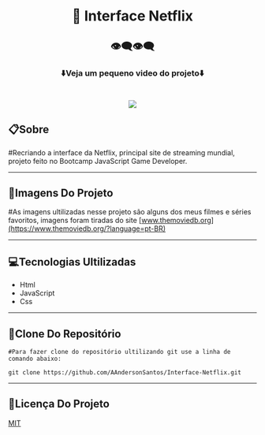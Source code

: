 <h1 align="center">🎥 Interface Netflix </h1>

<h2 align="center">👁‍🗨👁‍🗨</h2>
<h3 align="center">⬇️Veja um pequeno video do projeto⬇️</h3>
<p>
<h1 align="center"><img src="img/projeto.gif"></h1>

## **📋Sobre**

#Recriando a interface da Netflix, principal site de streaming mundial, projeto feito no Bootcamp JavaScript Game Developer.

---

## **🔗Imagens Do Projeto**
#As imagens ultilizadas nesse projeto são alguns dos meus filmes e séries favoritos, imagens foram tiradas do site [www.themoviedb.org](https://www.themoviedb.org/?language=pt-BR)

---

## **💻Tecnologias Ultilizadas**

* Html
* JavaScript
* Css
---

## **💾Clone Do Repositório**
```
#Para fazer clone do repositório ultilizando git use a linha de comando abaixo:

git clone https://github.com/AAndersonSantos/Interface-Netflix.git
```
---


## **📝Licença Do Projeto**

 [MIT]() 